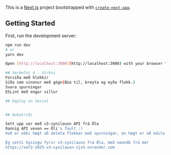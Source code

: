 This is a [Next.js](https://nextjs.org) project bootstrapped with [`create-next-app`](https://nextjs.org/docs/app/api-reference/cli/create-next-app).

## Getting Started

First, run the development server:

```bash
npm run dev
# or
yarn dev

Open [http://localhost:3000](http://localhost:3000) with your browser to see the result with the env file preferably

## Verkefni 4 - Virkni
Forsíða með hlekkir
Síða sem vinnnur með gögn(Búa til, breyta og eyða flokk.)
Svara spurningar
ESLint með engar villur

## Deploy on Vercel


## Aukatriði

Sett upp var með v3-synilausn API frá Óla
Þannig API vesen == Óli's fault :)
Það er ekki hægt að deleta flokkar með spurningar, en hægt er að edita þá.

Ég setti hýsingu fyrir v3-synilausn frá Óla, með neondb frá mér
https://vef2-2025-v3-synilausn-vjxh.onrender.com